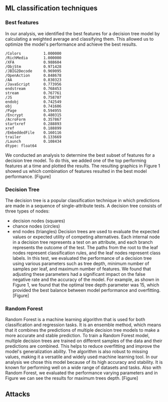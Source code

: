 ## ML classification techniques

### Best features
In our analysis, we identified the best features for a decision tree model by calculating a weighted average and classifying them. This allowed us to optimize the model's performance and achieve the best results.
```
/Colors          1.000000
/RichMedia       1.000000
/XFA             0.988604
/ObjStm          0.971428
/JBIG2Decode     0.969095
/OpenAction      0.848678
/AA              0.830323
/JavaScript      0.773956
endstream        0.768453
stream           0.767761
/JS              0.758707
endobj           0.742549
obj              0.741606
/Page            0.594955
/Encrypt         0.480315
/AcroForm        0.357867
startxref        0.288893
xref             0.188899
/EmbeddedFile    0.160116
trailer          0.133669
/Launch          0.108434
dtype: float64
```
We conducted an analysis to determine the best subset of features for a decision tree model. To do this, we added one of the top performing features at a time and plotted the results. The resulting graphics in Figure 1 showed us which combination of features resulted in the best model performance.
[Figure]

### Decision Tree
The decision tree is a popular classification technique in which predictions are made in a sequence of single-attribute tests. 
A decision tree consists of three types of nodes:
- decision nodes (squares)
- chance nodes (circles)
- end nodes (triangles)
Decision trees are used to evaluate the expected values or expected utility of competing alternatives. Each internal node in a decision tree represents a test on an attribute, and each branch represents the outcome of the test. The paths from the root to the leaf nodes represent classification rules, and the leaf nodes represent class labels.
In this test, we evaluated the performance of a decision tree using various parameters such as tree depth, minimum number of samples per leaf, and maximum number of features. We found that adjusting these parameters had a significant impact on the false negative rate and the accuracy of the model. For example, as shown in Figure 1, we found that the optimal tree depth parameter was 15, which provided the best balance between model performance and overfitting.
[Figure]

### Random Forest
Random Forest is a machine learning algorithm that is used for both classification and regression tasks. It is an ensemble method, which means that it combines the predictions of multiple decision tree models to make a more accurate and stable prediction.
To train a Random Forest model, multiple decision trees are trained on different samples of the data and their predictions are combined. This helps to reduce overfitting and improve the model's generalization ability. The algorithm is also robust to missing values, making it a versatile and widely used machine learning tool.
In our analysis we chose this model because of its high accuracy and stability. It is known for performing well on a wide range of datasets and tasks.
Also with Random Forest, we evaluated the performance varying parameters and in Figure we can see the results for maximum trees depth.
[Figure]

## Attacks
